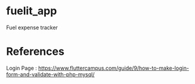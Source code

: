 #   fuelit_app

Fuel expense tracker

#   References
Login Page : https://www.fluttercampus.com/guide/9/how-to-make-login-form-and-validate-with-php-mysql/
